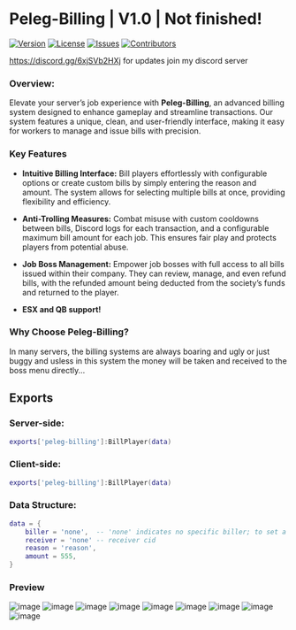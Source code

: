 # Peleg-Billing | V1.0 | Not finished!

[![Version](https://img.shields.io/badge/version-1.0.0-blue.svg)](link_to_releases)
[![License](https://img.shields.io/badge/license-GNU-green.svg)](https://opensource.org/licenses/MIT)
[![Issues](https://img.shields.io/github/issues/ku-development/krs-billing)](https://github.com/ku-development/krs-billing/issues)
[![Contributors](https://img.shields.io/github/contributors/ku-development/krs-billing)](none)


https://discord.gg/6xjSVb2HXj for updates join my discord server
### Overview: 

Elevate your server’s job experience with **Peleg-Billing**, an advanced billing system designed to enhance gameplay and streamline transactions. Our system features a unique, clean, and user-friendly interface, making it easy for workers to manage and issue bills with precision.

### **Key Features**

- **Intuitive Billing Interface:** Bill players effortlessly with configurable options or create custom bills by simply entering the reason and amount. The system allows for selecting multiple bills at once, providing flexibility and efficiency.

- **Anti-Trolling Measures:** Combat misuse with custom cooldowns between bills, Discord logs for each transaction, and a configurable maximum bill amount for each job. This ensures fair play and protects players from potential abuse.

- **Job Boss Management:** Empower job bosses with full access to all bills issued within their company. They can review, manage, and even refund bills, with the refunded amount being deducted from the society’s funds and returned to the player.

- **ESX and QB support!**
  
### **Why Choose Peleg-Billing?**

In many servers, the billing systems are always boaring and ugly or just buggy and usless in this system the money will be taken and received to the boss menu directly...

## Exports

### Server-side:
```lua
exports['peleg-billing']:BillPlayer(data)
```

### Client-side:
```lua
exports['peleg-billing']:BillPlayer(data)
```

### Data Structure:
```lua
data = {
    biller = 'none',  -- 'none' indicates no specific biller; to set a real biller, input the biller’s CID
    receiver = 'none' -- receiver cid 
    reason = 'reason',
    amount = 555,
}
```


### Preview
![image](https://github.com/user-attachments/assets/375bfedb-1e8c-470f-a7ee-d0dadbddbe1c)
![image](https://github.com/user-attachments/assets/b09a3e71-4436-4c64-bb38-fa03626ea38f)
![image](https://github.com/user-attachments/assets/73fcf9b9-6ca2-46c7-a274-d82353180d6c)
![image](https://github.com/user-attachments/assets/9ded02a7-4d04-4413-910c-50d79de9fda9)
![image](https://github.com/user-attachments/assets/779313d1-1202-4ca4-ac96-fe6ea224308f)
![image](https://github.com/user-attachments/assets/77468abf-1d5f-4143-8c89-17d86ef4803e)
![image](https://github.com/user-attachments/assets/c427789a-dbd5-4498-9bf4-91601e3c4e77)
![image](https://github.com/user-attachments/assets/4c7f5e7f-6362-405d-a99e-bbe395491492)
![image](https://github.com/user-attachments/assets/ba7bc85d-c1b7-4a95-98a7-5d2249b45a79)

